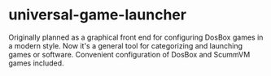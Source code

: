 # universal-game-launcher

Originally planned as a graphical front end for configuring DosBox games in a modern style. Now it's a general tool for categorizing and launching games or software. Convenient configuration of DosBox and ScummVM games included.
